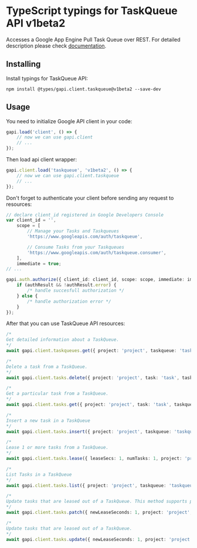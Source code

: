 # TypeScript typings for TaskQueue API v1beta2

Accesses a Google App Engine Pull Task Queue over REST.
For detailed description please check [documentation](https://developers.google.com/appengine/docs/python/taskqueue/rest).

## Installing

Install typings for TaskQueue API:

```
npm install @types/gapi.client.taskqueue@v1beta2 --save-dev
```

## Usage

You need to initialize Google API client in your code:

```typescript
gapi.load('client', () => {
    // now we can use gapi.client
    // ...
});
```

Then load api client wrapper:

```typescript
gapi.client.load('taskqueue', 'v1beta2', () => {
    // now we can use gapi.client.taskqueue
    // ...
});
```

Don't forget to authenticate your client before sending any request to resources:

```typescript
// declare client_id registered in Google Developers Console
var client_id = '',
    scope = [
        // Manage your Tasks and Taskqueues
        'https://www.googleapis.com/auth/taskqueue',

        // Consume Tasks from your Taskqueues
        'https://www.googleapis.com/auth/taskqueue.consumer',
    ],
    immediate = true;
// ...

gapi.auth.authorize({ client_id: client_id, scope: scope, immediate: immediate }, (authResult) => {
    if (authResult && !authResult.error) {
        /* handle succesfull authorization */
    } else {
        /* handle authorization error */
    }
});
```

After that you can use TaskQueue API resources:

```typescript
/* 
Get detailed information about a TaskQueue.  
*/
await gapi.client.taskqueues.get({ project: 'project', taskqueue: 'taskqueue' });

/* 
Delete a task from a TaskQueue.  
*/
await gapi.client.tasks.delete({ project: 'project', task: 'task', taskqueue: 'taskqueue' });

/* 
Get a particular task from a TaskQueue.  
*/
await gapi.client.tasks.get({ project: 'project', task: 'task', taskqueue: 'taskqueue' });

/* 
Insert a new task in a TaskQueue  
*/
await gapi.client.tasks.insert({ project: 'project', taskqueue: 'taskqueue' });

/* 
Lease 1 or more tasks from a TaskQueue.  
*/
await gapi.client.tasks.lease({ leaseSecs: 1, numTasks: 1, project: 'project', taskqueue: 'taskqueue' });

/* 
List Tasks in a TaskQueue  
*/
await gapi.client.tasks.list({ project: 'project', taskqueue: 'taskqueue' });

/* 
Update tasks that are leased out of a TaskQueue. This method supports patch semantics.  
*/
await gapi.client.tasks.patch({ newLeaseSeconds: 1, project: 'project', task: 'task', taskqueue: 'taskqueue' });

/* 
Update tasks that are leased out of a TaskQueue.  
*/
await gapi.client.tasks.update({ newLeaseSeconds: 1, project: 'project', task: 'task', taskqueue: 'taskqueue' });
```
